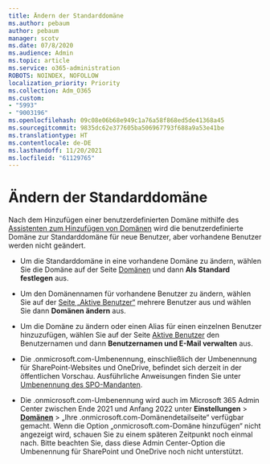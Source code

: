 ```yaml
---
title: Ändern der Standarddomäne
ms.author: pebaum
author: pebaum
manager: scotv
ms.date: 07/8/2020
ms.audience: Admin
ms.topic: article
ms.service: o365-administration
ROBOTS: NOINDEX, NOFOLLOW
localization_priority: Priority
ms.collection: Adm_O365
ms.custom:
- "5993"
- "9003196"
ms.openlocfilehash: 09c08e06b68e949c1a76a58f868ed5de41368a45
ms.sourcegitcommit: 9835dc62e377605ba506967793f688a9a53e41be
ms.translationtype: HT
ms.contentlocale: de-DE
ms.lasthandoff: 11/20/2021
ms.locfileid: "61129765"
---
```

# <a name="change-default-domain"></a>Ändern der Standarddomäne

Nach dem Hinzufügen einer benutzerdefinierten Domäne mithilfe des [Assistenten zum Hinzufügen von Domänen](https://admin.microsoft.com/Adminportal#/Domains/Wizard) wird die benutzerdefinierte Domäne zur Standarddomäne für neue Benutzer, aber vorhandene Benutzer werden nicht geändert.

- Um die Standarddomäne in eine vorhandene Domäne zu ändern, wählen Sie die Domäne auf der Seite [Domänen](https://admin.microsoft.com/Adminportal/Home#/Domains) und dann **Als Standard festlegen** aus.

- Um den Domänennamen für vorhandene Benutzer zu ändern, wählen Sie auf der [Seite „Aktive Benutzer“](https://admin.microsoft.com/Adminportal/Home#/users) mehrere Benutzer aus und wählen Sie dann **Domänen ändern** aus.

- Um die Domäne zu ändern oder einen Alias für einen einzelnen Benutzer hinzuzufügen, wählen Sie auf der Seite [Aktive Benutzer](https://admin.microsoft.com/Adminportal/Home#/users) den Benutzernamen und dann **Benutzernamen und E-Mail verwalten** aus.

- Die .onmicrosoft.com-Umbenennung, einschließlich der Umbenennung für SharePoint-Websites und OneDrive, befindet sich derzeit in der öffentlichen Vorschau. Ausführliche Anweisungen finden Sie unter [Umbenennung des SPO-Mandanten](https://docs.microsoft.com/sharepoint/change-your-sharepoint-domain-name).

- Die .onmicrosoft.com-Umbenennung wird auch im Microsoft 365 Admin Center zwischen Ende 2021 und Anfang 2022 unter **Einstellungen** > [**Domänen**](https://portal.microsoft.com/Adminportal/Home#/Domains) > „Ihre .onmicrosoft.com-Domänendetailseite“ verfügbar gemacht. Wenn die Option „onmicrosoft.com-Domäne hinzufügen“ nicht angezeigt wird, schauen Sie zu einem späteren Zeitpunkt noch einmal nach. Bitte beachten Sie, dass diese Admin Center-Option die Umbenennung für SharePoint und OneDrive noch nicht unterstützt.
